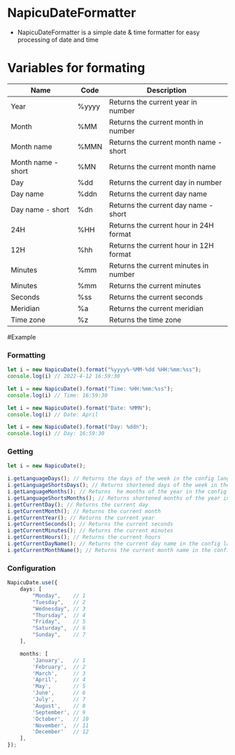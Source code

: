 # NapicuDateFormatter

- NapicuDateFormatter is a simple date & time formatter for easy processing of date and time 

# Variables for formating
<table>
   <thead>
      <tr>
         <th>Name</th>
         <th>Code</th>
         <th>Description</th>
      </tr>
   </thead>
   <tbody>
      <tr>
         <td>Year</td>
         <td>%yyyy</td>
         <td>Returns the current year in number</td>
      </tr>
      <tr>
         <td>Month</td>
         <td>%MM</td>
         <td>Returns the current month in number</td>
      </tr>
      <tr>
         <td>Month name</td>
         <td>%MMN</td>
         <td>Returns the current month name - short</td>
      </tr>
      <tr>
         <td>Month name - short</td>
         <td>%MN</td>
         <td>Returns the current month name</td>
      </tr>
      <tr>
         <td>Day</td>
         <td>%dd</td>
         <td>Returns the current day in number</td>
      </tr>
      <tr>
         <td>Day name</td>
         <td>%ddn</td>
         <td>Returns the current day name</td>
      </tr>
      <tr>
         <td>Day name - short</td>
         <td>%dn</td>
         <td>Returns the current day name - short</td>
      </tr>
      <tr>
         <td>24H</td>
         <td>%HH</td>
         <td>Returns the current hour in 24H format</td>
      </tr>
      <tr>
         <td>12H</td>
         <td>%hh</td>
         <td>Returns the current hour in 12H format</td>
      </tr>
      <tr>
         <td>Minutes</td>
         <td>%mm</td>
         <td>Returns the current minutes in number</td>
      </tr>
      <tr>
         <td>Minutes</td>
         <td>%mm</td>
         <td>Returns the current minutes</td>
      </tr>
      <tr>
         <td>Seconds</td>
         <td>%ss</td>
         <td>Returns the current seconds</td>
      </tr>
      <tr>
         <td>Meridian</td>
         <td>%a</td>
    <td>Returns the current meridian</td>
      </tr>
      <tr>
         <td>Time zone</td>
         <td>%z</td>
         <td>Returns the time zone</td>
      </tr>
   </tbody>
</table>


#Example
### Formatting
```typescript
let i = new NapicuDate().format("%yyyy%-%MM-%dd %HH:%mm:%ss");
console.log(i) // 2022-4-12 16:59:30
```

```typescript
let i = new NapicuDate().format("Time: %HH:%mm:%ss");
console.log(i) // Time: 16:59:30
```

```typescript
let i = new NapicuDate().format("Date: %MMN");
console.log(i) // Date: April
```

```typescript
let i = new NapicuDate().format("Day: %ddn");
console.log(i) // Day: 16:59:30
```

### Getting

```typescript
let i = new NapicuDate();

i.getLanguageDays(); // Returns the days of the week in the config language
i.getLanguageShortsDays(); // Returns shortened days of the week in the config language
i.getLanguageMonths(); // Returns  he months of the year in the config language
i.getLanguageShortsMonths(); // Returns shortened months of the year in the config language
i.getCurrentDay(); // Returns the current day
i.getCurrentMonth(); // Returns the current month
i.getCurrentYear(); // Returns the current year
i.getCurrentSeconds(); // Returns the current seconds
i.getCurrentMinutes(); // Returns the current minutes
i.getCurrentHours(); // Returns the current hours
i.getCurrentDayName(); // Returns the current day name in the config language
i.getCurrentMonthName(); // Returns the current month name in the config language
```
### Configuration

```typescript
NapicuDate.use({
    days: [
        "Monday",    // 1
        "Tuesday",   // 2
        "Wednesday", // 3
        "Thursday",  // 4
        "Friday",    // 5
        "Saturday",  // 6
        "Sunday",    // 7
    ],

    months: [
        'January',   // 1
        'February',  // 2
        'March',     // 3
        'April',     // 4
        'May',       // 5
        'June',      // 6
        'July',      // 7
        'August',    // 8
        'September', // 9
        'October',   // 10
        'November',  // 11
        'December'   // 12
    ],
});
```
